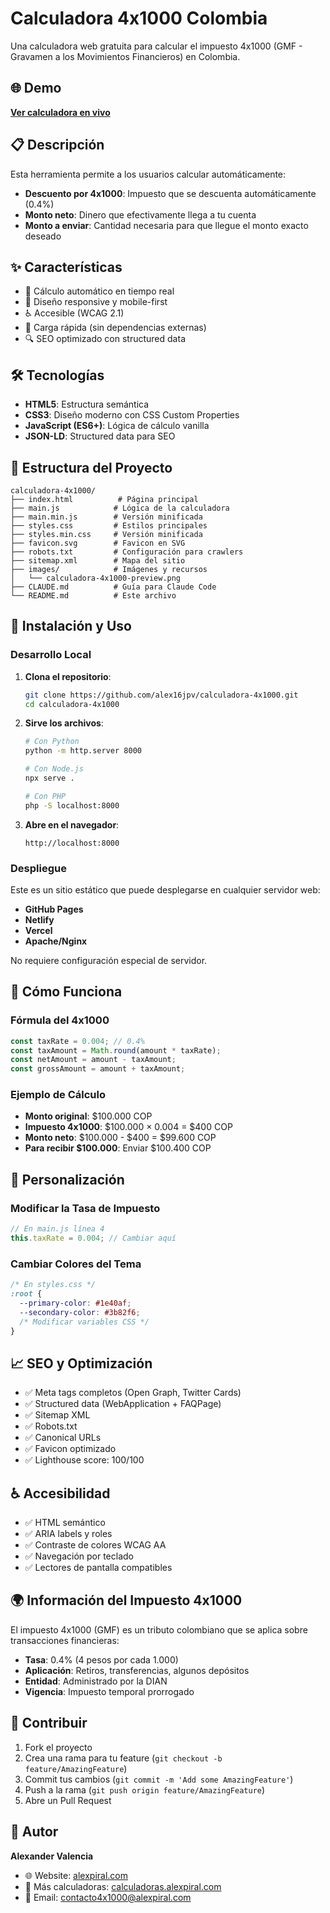 # Calculadora 4x1000 Colombia

Una calculadora web gratuita para calcular el impuesto 4x1000 (GMF - Gravamen a los Movimientos Financieros) en Colombia.

## 🌐 Demo

**[Ver calculadora en vivo](https://calculadora4x1000.alexpiral.com/)**

## 📋 Descripción

Esta herramienta permite a los usuarios calcular automáticamente:

- **Descuento por 4x1000**: Impuesto que se descuenta automáticamente (0.4%)
- **Monto neto**: Dinero que efectivamente llega a tu cuenta
- **Monto a enviar**: Cantidad necesaria para que llegue el monto exacto deseado

## ✨ Características

- 🧮 Cálculo automático en tiempo real
- 📱 Diseño responsive y mobile-first
- ♿ Accesible (WCAG 2.1)
- 🚀 Carga rápida (sin dependencias externas)
- 🔍 SEO optimizado con structured data

## 🛠️ Tecnologías

- **HTML5**: Estructura semántica
- **CSS3**: Diseño moderno con CSS Custom Properties
- **JavaScript (ES6+)**: Lógica de cálculo vanilla
- **JSON-LD**: Structured data para SEO

## 📁 Estructura del Proyecto

```
calculadora-4x1000/
├── index.html          # Página principal
├── main.js            # Lógica de la calculadora
├── main.min.js        # Versión minificada
├── styles.css         # Estilos principales
├── styles.min.css     # Versión minificada
├── favicon.svg        # Favicon en SVG
├── robots.txt         # Configuración para crawlers
├── sitemap.xml        # Mapa del sitio
├── images/            # Imágenes y recursos
│   └── calculadora-4x1000-preview.png
├── CLAUDE.md          # Guía para Claude Code
└── README.md          # Este archivo
```

## 🚀 Instalación y Uso

### Desarrollo Local

1. **Clona el repositorio**:

   ```bash
   git clone https://github.com/alex16jpv/calculadora-4x1000.git
   cd calculadora-4x1000
   ```

2. **Sirve los archivos**:

   ```bash
   # Con Python
   python -m http.server 8000

   # Con Node.js
   npx serve .

   # Con PHP
   php -S localhost:8000
   ```

3. **Abre en el navegador**:
   ```
   http://localhost:8000
   ```

### Despliegue

Este es un sitio estático que puede desplegarse en cualquier servidor web:

- **GitHub Pages**
- **Netlify**
- **Vercel**
- **Apache/Nginx**

No requiere configuración especial de servidor.

## 🧮 Cómo Funciona

### Fórmula del 4x1000

```javascript
const taxRate = 0.004; // 0.4%
const taxAmount = Math.round(amount * taxRate);
const netAmount = amount - taxAmount;
const grossAmount = amount + taxAmount;
```

### Ejemplo de Cálculo

- **Monto original**: $100.000 COP
- **Impuesto 4x1000**: $100.000 × 0.004 = $400 COP
- **Monto neto**: $100.000 - $400 = $99.600 COP
- **Para recibir $100.000**: Enviar $100.400 COP

## 🔧 Personalización

### Modificar la Tasa de Impuesto

```javascript
// En main.js línea 4
this.taxRate = 0.004; // Cambiar aquí
```

### Cambiar Colores del Tema

```css
/* En styles.css */
:root {
  --primary-color: #1e40af;
  --secondary-color: #3b82f6;
  /* Modificar variables CSS */
}
```

## 📈 SEO y Optimización

- ✅ Meta tags completos (Open Graph, Twitter Cards)
- ✅ Structured data (WebApplication + FAQPage)
- ✅ Sitemap XML
- ✅ Robots.txt
- ✅ Canonical URLs
- ✅ Favicon optimizado
- ✅ Lighthouse score: 100/100

## ♿ Accesibilidad

- ✅ HTML semántico
- ✅ ARIA labels y roles
- ✅ Contraste de colores WCAG AA
- ✅ Navegación por teclado
- ✅ Lectores de pantalla compatibles

## 🌍 Información del Impuesto 4x1000

El impuesto 4x1000 (GMF) es un tributo colombiano que se aplica sobre transacciones financieras:

- **Tasa**: 0.4% (4 pesos por cada 1.000)
- **Aplicación**: Retiros, transferencias, algunos depósitos
- **Entidad**: Administrado por la DIAN
- **Vigencia**: Impuesto temporal prorrogado

## 🤝 Contribuir

1. Fork el proyecto
2. Crea una rama para tu feature (`git checkout -b feature/AmazingFeature`)
3. Commit tus cambios (`git commit -m 'Add some AmazingFeature'`)
4. Push a la rama (`git push origin feature/AmazingFeature`)
5. Abre un Pull Request

## 👤 Autor

**Alexander Valencia**

- 🌐 Website: [alexpiral.com](https://www.alexpiral.com)
- 🧮 Más calculadoras: [calculadoras.alexpiral.com](https://calculadoras.alexpiral.com)
- 📧 Email: contacto4x1000@alexpiral.com

